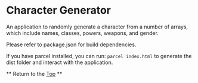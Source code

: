 # Character Generator
[p]: #project


An application to randomly generate a character from a number of arrays, which include names, classes, powers, weapons, and gender.

Please refer to package.json for build dependencies.

If you have parcel installed, you can run: `parcel index.html` to generate the dist folder and interact with the application.


** Return to the [Top][p] **